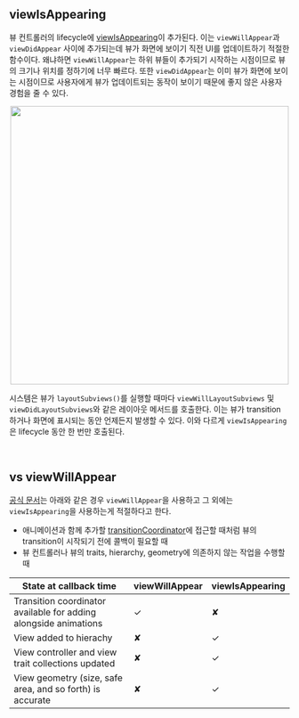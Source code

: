 ## viewIsAppearing

뷰 컨트롤러의 lifecycle에 [viewIsAppearing](https://developer.apple.com/documentation/uikit/uiviewcontroller/4195485-viewisappearing)이 추가된다. 이는 `viewWillAppear`과 `viewDidAppear` 사이에 추가되는데 뷰가 화면에 보이기 직전 UI를 업데이트하기 적절한 함수이다. 왜냐하면 `viewWillAppear`는 하위 뷰들이 추가되기 시작하는 시점이므로 뷰의 크기나 위치를 정하기에 너무 빠르다. 또한 `viewDidAppear`는 이미 뷰가 화면에 보이는 시점이므로 사용자에게 뷰가 업데이트되는 동작이 보이기 때문에 좋지 않은 사용자 경험을 줄 수 있다.

<p align="center">
<img src="https://github.com/anjaeyoung26/GithubActions/assets/61190690/fd8efdd8-130c-42f4-a2f8-721c3f0ff57f" height="500">
</p>

시스템은 뷰가 `layoutSubviews()`를 실행할 때마다 `viewWillLayoutSubviews` 및 `viewDidLayoutSubviews`와 같은 레이아웃 메서드를 호출한다. 이는 뷰가 transition 하거나 화면에 표시되는 동안 언제든지 발생할 수 있다. 이와 다르게 `viewIsAppearing`은 lifecycle 동안 한 번만 호출된다.

&nbsp;
## vs viewWillAppear

[공식 문서](https://developer.apple.com/documentation/uikit/uiviewcontroller/4195485-viewisappearing)는 아래와 같은 경우 `viewWillAppear`을 사용하고 그 외에는 `viewIsAppearing`을 사용하는게 적절하다고 한다.

- 애니메이션과 함께 추가할 [transitionCoordinator](https://developer.apple.com/documentation/uikit/uiviewcontroller/1619294-transitioncoordinator)에 접근할 때처럼 뷰의 transition이 시작되기 전에 콜백이 필요할 때
- 뷰 컨트롤러나 뷰의 traits, hierarchy, geometry에 의존하지 않는 작업을 수행할 때

|State at callback time|viewWillAppear|viewIsAppearing|
|------|---|---|
|Transition coordinator available for adding alongside animations|✓|✘|
|View added to hierachy|✘|✓|
|View controller and view trait collections updated|✘|✓|
|View geometry (size, safe area, and so forth) is accurate|✘|✓|
